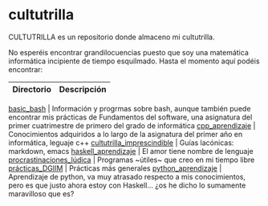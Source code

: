 # cultutrilla

CULTUTRILLA  es un repositorio donde almaceno mi cultutrilla.

No esperéis encontrar grandilocuencias puesto que soy una matemática informática incipiente de tiempo esquilmado.
Hasta el momento aquí podéis encontrar:

Directorio    | Descripción
--- 	      | ---

[basic_bash](https://github.com/BlancaCC/cultutrilla/tree/master/bash_aprendizaje)  | Información y progrmas sobre bash, aunque también puede encontrar mis prácticas de Fundamentos del software, una asignatura del primer cuatrimestre de primero del grado de informática
[cpp_aprendizaje](https://github.com/BlancaCC/cultutrilla/tree/master/cpp_aprendizaje)  | Conocimientos adquiridos a lo largo de la asignatura del primer año en informática, leguaje c++
[cultutrilla_imprescindible](https://github.com/BlancaCC/cultutrilla/tree/master/cultutrilla_imprescindible)  | Guías lacónicas: markdown, emacs
[haskell_aprendizaje](https://github.com/BlancaCC/cultutrilla/tree/master/haskell_aprendizaje)  | El amor tiene nombre de lenguaje  
[procrastinaciones_lúdica](https://github.com/BlancaCC/cultutrilla/tree/master/procrastinaciones_lúdicas) | Programas ~útiles~ que creo en mi tiempo libre
[prácticas_DGIIM](https://github.com/BlancaCC/cultutrilla/tree/master/pr%C3%A1cticas_DGIIM) | Prácticas más generales
[python_aprendizaje](https://github.com/BlancaCC/cultutrilla/tree/master/procrastinaciones_lúdicas) | Aprendizaje de python, va muy atrasado respecto a mis conocimientos, pero es que justo ahora estoy con Haskell... ¿os he dicho lo sumamente maravilloso que es?


